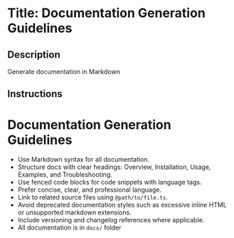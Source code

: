# Title: Documentation Generation Guidelines

## Description

Generate documentation in Markdown

## Instructions

# Documentation Generation Guidelines

- Use Markdown syntax for all documentation.
- Structure docs with clear headings: Overview, Installation, Usage, Examples, and Troubleshooting.
- Use fenced code blocks for code snippets with language tags.
- Prefer concise, clear, and professional language.
- Link to related source files using `@path/to/file.ts`.
- Avoid deprecated documentation styles such as excessive inline HTML or unsupported markdown extensions.
- Include versioning and changelog references where applicable.
- All documentation is in `docs/` folder
